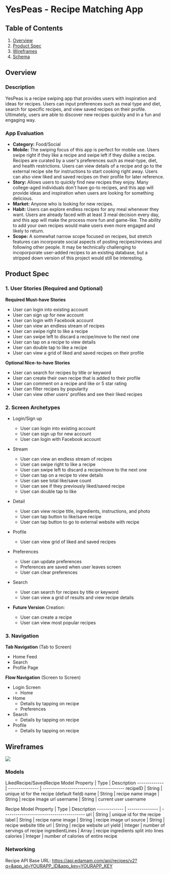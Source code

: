# YesPeas - Recipe Matching App

## Table of Contents
1. [Overview](#Overview)
1. [Product Spec](#Product-Spec)
1. [Wireframes](#Wireframes)
2. [Schema](#Schema)

## Overview
### Description
YesPeas is a recipe swiping app that provides users with inspiration and ideas for recipes. Users can input preferences such as meal type and diet, search for specific recipes, and view saved recipes on their profile. Ultimately, users are able to discover new recipes quickly and in a fun and engaging way.


### App Evaluation

- **Category:** Food/Social
- **Mobile:** The swiping focus of this app is perfect for mobile use. Users swipe right if they like a recipe and swipe left if they dislike a recipe. Recipes are curated by a user's preferences such as meal-type, diet, and health restrictions. Users can view details of a recipe and go to the external recipe site for instructions to start cooking right away. Users can also view liked and saved recipes on their profile for later reference.
- **Story:** Allows users to quickly find new recipes they enjoy. Many college-aged individuals don't have go-to recipes, and this app will provide ideas and inspiration when users are looking for something delicious.
- **Market:** Anyone who is looking for new recipes.
- **Habit:** Users can explore endless recipes for any meal whenever they want. Users are already faced with at least 3 meal decision every day, and this app will make the process more fun and game-like. The ability to add your own recipes would make users even more engaged and likely to return.
- **Scope:** A somewhat narrow scope focused on recipes, but stretch features can incorporate social aspects of posting recipes/reviews and following other people. It may be technically challenging to incoporporate user-added recipes to an existing database, but a stripped down version of this project would still be interesting.


## Product Spec

### 1. User Stories (Required and Optional)

**Required Must-have Stories**

* User can login into existing account
* User can sign up for new account
* User can login with Facebook account
* User can view an endless stream of recipes
* User can swipe right to like a recipe
* User can swipe left to discard a recipe/move to the next one
* User can tap on a recipe to view details
* User can double tap to like a recipe
* User can view a grid of liked and saved recipes on their profile

**Optional Nice-to-have Stories**

* User can search for recipes by title or keyword
* User can create their own recipe that is added to their profile
* User can comment on a recipe and like or 5 star rating
* User can filter recipes by popularity
* User can view other users' profiles and see their liked recipes

### 2. Screen Archetypes

* Login/Sign up
    * User can login into existing account
    * User can sign up for new account
    * User can login with Facebook account


* Stream
    * User can view an endless stream of recipes
    * User can swipe right to like a recipe
    * User can swipe left to discard a recipe/move to the next one
    * User can tap on a recipe to view details
    * User can see total like/save count
    * User can see if they previously liked/saved recipe
    * User can double tap to like


* Detail
    * User can view recipe title, ingredients, instructions, and photo
    * User can tap button to like/save recipe
    * User can tap button to go to external website with recipe


* Profile
    * User can view grid of liked and saved recipes


* Preferences
    * User can update preferences
    * Preferences are saved when user leaves screen
    * User can clear preferences


* Search
   * User can search for recipes by title or keyword
   * User can view a grid of results and view recipe details


* **Future Version** Creation: 
    * User can create a recipe
    * User can view most popular recipes


### 3. Navigation

**Tab Navigation** (Tab to Screen)

* Home Feed
* Search
* Profile Page


**Flow Navigation** (Screen to Screen)

* Login Screen
   * Home
* Home
    * Details by tapping on recipe
    * Preferences
 * Search
    * Details by tapping on recipe
 * Profile
    * Details by tapping on recipe
   

## Wireframes
![](https://i.imgur.com/u2GmGAx.jpg)

### Models
LikedRecipe/SavedRecipe Model
Property      | Type	           | Description
------------- | --------------- | ----------------------------------------
recipeID      | String	        | unique id for the recipe (default field)
name          | String          | recipe name
image         | String          | recipe image url
username      | String          | current user username

Recipe Model
Property        | Type	          | Description
-------------   | --------------- | ----------------------------------------
uri             | String	       | unique id for the recipe
label           | String          | recipe name
image           | String          | recipe image url
source          | String          | recipe website title
url             | String          | recipe website url
yield           | Integer         | number of servings of recipe
ingredientLines | Array           | recipe ingredients split into lines
calories        | Integer         | number of calories of entire recipe

### Networking
Recipe API
Base URL: https://api.edamam.com/api/recipes/v2?q=&app_id=YOURAPP_ID&app_key=YOURAPP_KEY

